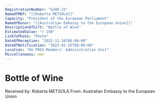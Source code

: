 ```yaml
---
RegistrationNumber: "G288-23"
NameOfMEP: "[[Roberta METSOLA]]"
Capacity: "President of the European Parliament"
NameOfDonor: "[[Australian Embassy to the European Union]]"
DescriptionOfGift: "Bottle of Wine"
EstimatedValue: "< 150"
LinkToPhoto: "Photo"
DateOfReception: "2022-12-16T00:00:00"
DateOfNotification: "2023-01-25T00:00:00"
Location: "DG PRES-Members' Administration Unit"
Miscellaneous: nan
---
```


# Bottle of Wine

Received by: Roberta METSOLA
From: Australian Embassy to the European Union
